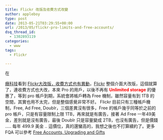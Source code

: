 ```yaml
---
title: Flickr 改版及收費方式改變
author: appleboy
type: post
date: 2013-05-21T03:29:55+00:00
url: /2013/05/flickr-pro-limits-and-free-accounts/
dsq_thread_id:
  - 1302893119
categories:
  - www
tags:
  - Flickr

---
```

<div style="margin:0 auto; text-align:center">
  <img src="https://i1.wp.com/farm9.staticflickr.com/8267/8760804361_8fb7888250.jpg?w=840&#038;ssl=1" alt="" data-recalc-dims="1" />
</div> 在

<a href="http://www.cool3c.com/" target="_blank">癮科技</a>看到 <a href="http://www.cool3c.com/article/67746" target="_blank">Flickr大改版，收費方式也有異動</a>，<a href="https://www.flickr.com" target="_blank">Flickr</a> 整個介面大改版，這個就算了，連收費方式也大改，本來 Pro 的用戶，以後不再有 **<span style="color:red">Unlimited storage</span>** 的優惠了，等到 pro 帳戶到期，系統會將帳戶轉為 Free 機制，雖然容量有到 1TB 的空間，其實也用不太完，但是整個感覺非常不好。 Flickr 目前只有三種帳戶機制，Free, Ad Free, Doublr，三個差異沒有很多，Free 的帳戶幾乎同等於之前的 pro 帳戶，只是有容量限制上限 1TB，再來就是有廣告，接著 Ad Free 一年49美金，差別就是沒有廣告，最後 Doublr 只是容量變成 2TB，也沒有廣告，但是價錢 ..... 每年 499.9 美金 .. 這價位，真的還蠻高的，我想之後也不打算續約了。更多 FQA 可以參考 <a href="https://www.flickr.com/help/limits/" target="_blank">Free Accounts, Upgrading and Gifts</a>